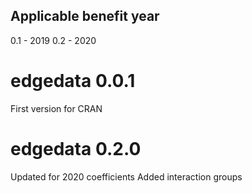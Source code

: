## Applicable benefit year
0.1 - 2019
0.2 - 2020

# edgedata 0.0.1
First version for CRAN

# edgedata 0.2.0
Updated for 2020 coefficients
Added interaction groups
